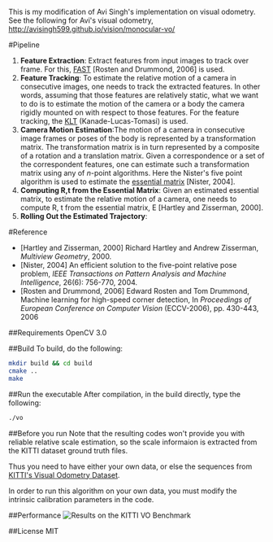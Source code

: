 This is my modification of Avi Singh's implementation on visual
odometry. See the following for Avi's visual odometry,
http://avisingh599.github.io/vision/monocular-vo/

#Pipeline
<ol>

<li><b>Feature Extraction</b>: Extract features from input images to
track over frame. For this, <a
href="https://www.edwardrosten.com/work/rosten_2006_machine.pdf">FAST</a>
[Rosten and Drummond, 2006] is used.

<li><b>Feature Tracking</b>: To estimate the relative motion of a
camera in consecutive images, one needs to track the extracted
features. In other words, assuming that those features are relatively
static, what we want to do is to estimate the motion of the camera or
a body the camera rigidly mounted on with respect to those
features. For the feature tracking, the <a
href="https://en.wikipedia.org/wiki/Kanade%E2%80%93Lucas%E2%80%93Tomasi_feature_tracker">KLT</a>
(Kanade-Lucas-Tomasi) is used.

<li><b>Camera Motion Estimation</b>:The motion of a camera in
consecutive image frames or poses of the body is represented by a
transformation matrix. The transformation matrix is in turn
represented by a composite of a rotation and a translation
matrix. Given a correspondence or a set of the correspondent features,
one can estimate such a transformation matrix using any of
<i>n</i>-point algorithms. Here the Nister's five point algorithm is
used to estimate the <a
href="https://en.wikipedia.org/wiki/Essential_matrix">essential
matrix</a> [Nister, 2004].

<li><b>Computing R,t from the Essential Matrix</b>: Given an estimated
essential matrix, to estimate the relative motion of a camera, one
needs to compute R, t from the essential matrix, E [Hartley and
Zisserman, 2000].

<li><b>Rolling Out the Estimated Trajectory</b>:
</ol>

#Reference
<ul>

<li>[Hartley and Zisserman, 2000] Richard Hartley and Andrew
Zisserman, <i>Multiview Geometry</i>, 2000.

<li>[Nister, 2004] An efficient solution to the five-point relative
pose problem, <i>IEEE Transactions on Pattern Analysis and Machine
Intelligence</i>, 26(6): 756-770, 2004.

<li>[Rosten and Drummond, 2006] Edward Rosten and Tom Drummond,
Machine learning for high-speed corner detection, In <i>Proceedings of
European Conference on Computer Vision</i> (ECCV-2006), pp. 430-443,
2006

</ul>

##Requirements
OpenCV 3.0

##Build
To build, do the following:
```bash
mkdir build && cd build
cmake ..
make
```

##Run the executable
After compilation, in the build directly, type the following:
```bash
./vo
```
##Before you run
Note that the resulting codes won't provide you with reliable relative
scale estimation, so the scale informaion is extracted from the KITTI
dataset ground truth files.

Thus you need to have either your own data, or else the sequences from
[KITTI's Visual Odometry
Dataset](http://www.cvlibs.net/datasets/kitti/eval_odometry.php).

In order to run this algorithm on your own data, you must modify the
intrinsic calibration parameters in the code.

##Performance
![Results on the KITTI VO Benchmark](http://avisingh599.github.io/images/visodo/2K.png)

##License
MIT